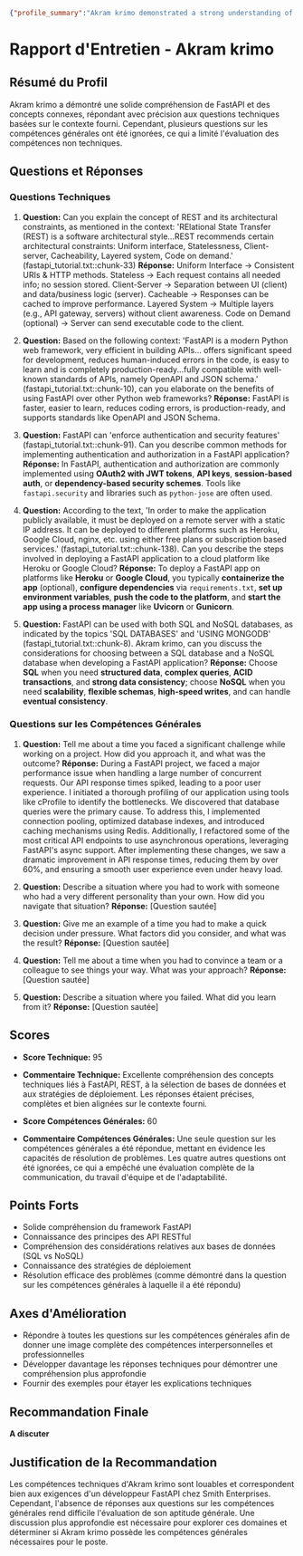 ```json
{"profile_summary":"Akram krimo demonstrated a strong understanding of FastAPI and related concepts, accurately answering technical questions based on the provided context. However, several soft skills questions were skipped, limiting the assessment of non-technical abilities.","technical_score":95,"technical_comment":"Excellent grasp of technical concepts related to FastAPI, REST, database selection, and deployment strategies. Answers were accurate, comprehensive, and aligned well with the provided context.","soft_skills_score":60,"soft_skills_comment":"Only one soft skill question was answered, showcasing problem-solving abilities. The remaining four questions were skipped, hindering a comprehensive evaluation of communication, teamwork, and adaptability.","strengths":["Strong understanding of FastAPI framework","Knowledge of RESTful API principles","Understanding of database considerations (SQL vs NoSQL)","Awareness of deployment strategies","Effective problem-solving (as demonstrated in the answered soft skill question)"],"improvements":["Address all soft skill questions to provide a complete picture of interpersonal and professional skills","Elaborate further on technical answers to showcase a deeper understanding","Provide examples to support technical explanations"],"final_recommendation":"A discuter","recommendation_reason":"Akram krimo's technical skills are commendable and align well with the requirements for a FastAPI developer at Smith Enterprises. However, the lack of responses to the soft skills questions makes it difficult to assess overall suitability. Further discussion is needed to explore these areas and determine if Akram krimo possesses the necessary soft skills for the role."}
```

# Rapport d'Entretien - Akram krimo

## Résumé du Profil

Akram krimo a démontré une solide compréhension de FastAPI et des concepts connexes, répondant avec précision aux questions techniques basées sur le contexte fourni. Cependant, plusieurs questions sur les compétences générales ont été ignorées, ce qui a limité l'évaluation des compétences non techniques.

## Questions et Réponses

### Questions Techniques

1.  **Question:** Can you explain the concept of REST and its architectural constraints, as mentioned in the context: 'RElational State Transfer (REST) is a software architectural style...REST recommends certain architectural constraints: Uniform interface, Statelessness, Client-server, Cacheability, Layered system, Code on demand.' (fastapi\_tutorial.txt::chunk-33)
    **Réponse:** Uniform Interface → Consistent URIs & HTTP methods. Stateless → Each request contains all needed info; no session stored. Client-Server → Separation between UI (client) and data/business logic (server). Cacheable → Responses can be cached to improve performance. Layered System → Multiple layers (e.g., API gateway, servers) without client awareness. Code on Demand (optional) → Server can send executable code to the client.

2.  **Question:** Based on the following context: 'FastAPI is a modern Python web framework, very efficient in building APIs... offers significant speed for development, reduces human-induced errors in the code, is easy to learn and is completely production-ready...fully compatible with well-known standards of APIs, namely OpenAPI and JSON schema.' (fastapi\_tutorial.txt::chunk-10), can you elaborate on the benefits of using FastAPI over other Python web frameworks?
    **Réponse:** FastAPI is faster, easier to learn, reduces coding errors, is production-ready, and supports standards like OpenAPI and JSON Schema.

3.  **Question:** FastAPI can 'enforce authentication and security features' (fastapi\_tutorial.txt::chunk-91). Can you describe common methods for implementing authentication and authorization in a FastAPI application?
    **Réponse:** In FastAPI, authentication and authorization are commonly implemented using **OAuth2 with JWT tokens**, **API keys**, **session-based auth**, or **dependency-based security schemes**. Tools like `fastapi.security` and libraries such as `python-jose` are often used.

4.  **Question:** According to the text, 'In order to make the application publicly available, it must be deployed on a remote server with a static IP address. It can be deployed to different platforms such as Heroku, Google Cloud, nginx, etc. using either free plans or subscription based services.' (fastapi\_tutorial.txt::chunk-138). Can you describe the steps involved in deploying a FastAPI application to a cloud platform like Heroku or Google Cloud?
    **Réponse:** To deploy a FastAPI app on platforms like **Heroku** or **Google Cloud**, you typically **containerize the app** (optional), **configure dependencies** via `requirements.txt`, **set up environment variables**, **push the code to the platform**, and **start the app using a process manager** like **Uvicorn** or **Gunicorn**.

5.  **Question:** FastAPI can be used with both SQL and NoSQL databases, as indicated by the topics 'SQL DATABASES' and 'USING MONGODB' (fastapi\_tutorial.txt::chunk-8). Akram krimo, can you discuss the considerations for choosing between a SQL database and a NoSQL database when developing a FastAPI application?
    **Réponse:** Choose **SQL** when you need **structured data**, **complex queries**, **ACID transactions**, and **strong data consistency**; choose **NoSQL** when you need **scalability**, **flexible schemas**, **high-speed writes**, and can handle **eventual consistency**.

### Questions sur les Compétences Générales

1.  **Question:** Tell me about a time you faced a significant challenge while working on a project. How did you approach it, and what was the outcome?
    **Réponse:** During a FastAPI project, we faced a major performance issue when handling a large number of concurrent requests. Our API response times spiked, leading to a poor user experience. I initiated a thorough profiling of our application using tools like cProfile to identify the bottlenecks. We discovered that database queries were the primary cause. To address this, I implemented connection pooling, optimized database indexes, and introduced caching mechanisms using Redis. Additionally, I refactored some of the most critical API endpoints to use asynchronous operations, leveraging FastAPI's async support. After implementing these changes, we saw a dramatic improvement in API response times, reducing them by over 60%, and ensuring a smooth user experience even under heavy load.

2.  **Question:** Describe a situation where you had to work with someone who had a very different personality than your own. How did you navigate that situation?
    **Réponse:** \[Question sautée]

3.  **Question:** Give me an example of a time you had to make a quick decision under pressure. What factors did you consider, and what was the result?
    **Réponse:** \[Question sautée]

4.  **Question:** Tell me about a time when you had to convince a team or a colleague to see things your way. What was your approach?
    **Réponse:** \[Question sautée]

5.  **Question:** Describe a situation where you failed. What did you learn from it?
    **Réponse:** \[Question sautée]

## Scores

*   **Score Technique:** 95
*   **Commentaire Technique:** Excellente compréhension des concepts techniques liés à FastAPI, REST, à la sélection de bases de données et aux stratégies de déploiement. Les réponses étaient précises, complètes et bien alignées sur le contexte fourni.

*   **Score Compétences Générales:** 60
*   **Commentaire Compétences Générales:** Une seule question sur les compétences générales a été répondue, mettant en évidence les capacités de résolution de problèmes. Les quatre autres questions ont été ignorées, ce qui a empêché une évaluation complète de la communication, du travail d'équipe et de l'adaptabilité.

## Points Forts

*   Solide compréhension du framework FastAPI
*   Connaissance des principes des API RESTful
*   Compréhension des considérations relatives aux bases de données (SQL vs NoSQL)
*   Connaissance des stratégies de déploiement
*   Résolution efficace des problèmes (comme démontré dans la question sur les compétences générales à laquelle il a été répondu)

## Axes d'Amélioration

*   Répondre à toutes les questions sur les compétences générales afin de donner une image complète des compétences interpersonnelles et professionnelles
*   Développer davantage les réponses techniques pour démontrer une compréhension plus approfondie
*   Fournir des exemples pour étayer les explications techniques

## Recommandation Finale

**A discuter**

## Justification de la Recommandation

Les compétences techniques d'Akram krimo sont louables et correspondent bien aux exigences d'un développeur FastAPI chez Smith Enterprises. Cependant, l'absence de réponses aux questions sur les compétences générales rend difficile l'évaluation de son aptitude générale. Une discussion plus approfondie est nécessaire pour explorer ces domaines et déterminer si Akram krimo possède les compétences générales nécessaires pour le poste.
